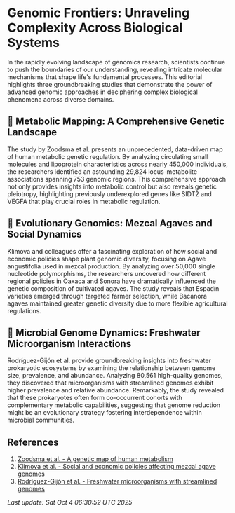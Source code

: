# Genomic Frontiers: Unraveling Complexity Across Biological Systems

In the rapidly evolving landscape of genomics research, scientists continue to push the boundaries of our understanding, revealing intricate molecular mechanisms that shape life's fundamental processes. This editorial highlights three groundbreaking studies that demonstrate the power of advanced genomic approaches in deciphering complex biological phenomena across diverse domains.

## 🧬 Metabolic Mapping: A Comprehensive Genetic Landscape

The study by Zoodsma et al. presents an unprecedented, data-driven map of human metabolic genetic regulation. By analyzing circulating small molecules and lipoprotein characteristics across nearly 450,000 individuals, the researchers identified an astounding 29,824 locus-metabolite associations spanning 753 genomic regions. This comprehensive approach not only provides insights into metabolic control but also reveals genetic pleiotropy, highlighting previously underexplored genes like SIDT2 and VEGFA that play crucial roles in metabolic regulation.

## 🌱 Evolutionary Genomics: Mezcal Agaves and Social Dynamics

Klimova and colleagues offer a fascinating exploration of how social and economic policies shape plant genomic diversity, focusing on Agave angustifolia used in mezcal production. By analyzing over 50,000 single nucleotide polymorphisms, the researchers uncovered how different regional policies in Oaxaca and Sonora have dramatically influenced the genetic composition of cultivated agaves. The study reveals that Espadín varieties emerged through targeted farmer selection, while Bacanora agaves maintained greater genetic diversity due to more flexible agricultural regulations.

## 🦠 Microbial Genome Dynamics: Freshwater Microorganism Interactions

Rodríguez-Gijón et al. provide groundbreaking insights into freshwater prokaryotic ecosystems by examining the relationship between genome size, prevalence, and abundance. Analyzing 80,561 high-quality genomes, they discovered that microorganisms with streamlined genomes exhibit higher prevalence and relative abundance. Remarkably, the study revealed that these prokaryotes often form co-occurrent cohorts with complementary metabolic capabilities, suggesting that genome reduction might be an evolutionary strategy fostering interdependence within microbial communities.

## References

1. [Zoodsma et al. - A genetic map of human metabolism](https://pubmed.ncbi.nlm.nih.gov/41044249/)
2. [Klimova et al. - Social and economic policies affecting mezcal agave genomes](https://pubmed.ncbi.nlm.nih.gov/41042760/)
3. [Rodríguez-Gijón et al. - Freshwater microorganisms with streamlined genomes](https://pubmed.ncbi.nlm.nih.gov/41044404/)

*Last update: Sat Oct  4 06:30:52 UTC 2025*
